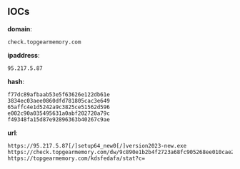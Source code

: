 
## IOCs

__domain__:

```text
check.topgearmemory.com
```
__ipaddress__:

```text
95.217.5.87
```
__hash__:

```text
f77dc89afbaab53e5f63626e122db61e
3834ec03aee0860dfd781805cac3e649
65affc4e1d5242a9c3825ce51562d596
e002c90a035495631a0abf202720a79c
f49348fa15d87e92896363b40267c9ae
```
__url__:

```text
https://95.217.5.87[/]setup64_new0[/]version2023-new.exe
https://check.topgearmemory.com/dw/9c890e1b2b4f2723a68fc905268ee010cae232be.txt
https://topgearmemory.com/kdsfedafa/stat?c=
```